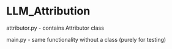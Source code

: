 # LLM_Attribution

attributor.py - contains Attributor class

main.py - same functionality without a class (purely for testing)
